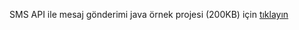 SMS API ile mesaj gönderimi java örnek projesi (200KB) için [tıklayın](https://www.verimor.com.tr/wp-content/uploads/2015/12/verimor_sms_java.zip)
